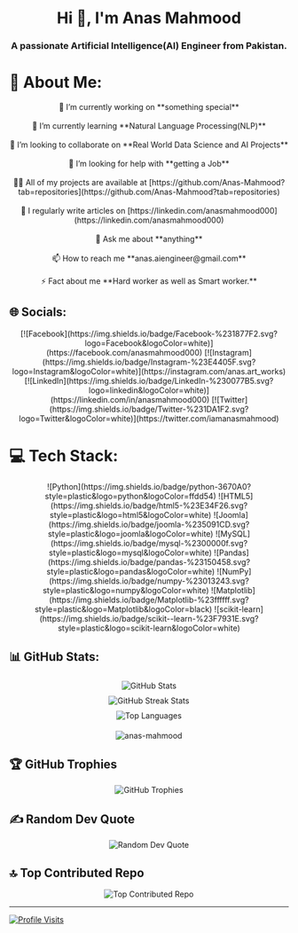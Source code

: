 <h1 align="center">Hi 👋, I'm Anas Mahmood</h1>
<h3 align="center">A passionate Artificial Intelligence(AI) Engineer from Pakistan.</h3>

# 💫 About Me:
<p align="center">
🔭 I’m currently working on **something special**<br><br>🌱 I’m currently learning **Natural Language Processing(NLP)**<br><br>👯 I’m looking to collaborate on **Real World Data Science and AI Projects**<br><br>🤝 I’m looking for help with **getting a Job**<br><br>👨‍💻 All of my projects are available at [https://github.com/Anas-Mahmood?tab=repositories](https://github.com/Anas-Mahmood?tab=repositories)<br><br>📝 I regularly write articles on [https://linkedin.com/anasmahmood000](https://linkedin.com/anasmahmood000)<br><br>💬 Ask me about **anything**<br><br>📫 How to reach me **anas.aiengineer@gmail.com**<br><br>⚡ Fact about me **Hard worker as well as Smart worker.**
</p>

## 🌐 Socials:
<p align="center">
[![Facebook](https://img.shields.io/badge/Facebook-%231877F2.svg?logo=Facebook&logoColor=white)](https://facebook.com/anasmahmood000) [![Instagram](https://img.shields.io/badge/Instagram-%23E4405F.svg?logo=Instagram&logoColor=white)](https://instagram.com/anas.art_works) [![LinkedIn](https://img.shields.io/badge/LinkedIn-%230077B5.svg?logo=linkedin&logoColor=white)](https://linkedin.com/in/anasmahmood000) [![Twitter](https://img.shields.io/badge/Twitter-%231DA1F2.svg?logo=Twitter&logoColor=white)](https://twitter.com/iamanasmahmood) 
</p>

# 💻 Tech Stack:
<p align="center">
![Python](https://img.shields.io/badge/python-3670A0?style=plastic&logo=python&logoColor=ffdd54) ![HTML5](https://img.shields.io/badge/html5-%23E34F26.svg?style=plastic&logo=html5&logoColor=white) ![Joomla](https://img.shields.io/badge/joomla-%235091CD.svg?style=plastic&logo=joomla&logoColor=white) ![MySQL](https://img.shields.io/badge/mysql-%2300000f.svg?style=plastic&logo=mysql&logoColor=white) ![Pandas](https://img.shields.io/badge/pandas-%23150458.svg?style=plastic&logo=pandas&logoColor=white) ![NumPy](https://img.shields.io/badge/numpy-%23013243.svg?style=plastic&logo=numpy&logoColor=white) ![Matplotlib](https://img.shields.io/badge/Matplotlib-%23ffffff.svg?style=plastic&logo=Matplotlib&logoColor=black) ![scikit-learn](https://img.shields.io/badge/scikit--learn-%23F7931E.svg?style=plastic&logo=scikit-learn&logoColor=white)
</p>

## 📊 GitHub Stats:
<p align="center">
  <img src="https://github-readme-stats.vercel.app/api?username=anas-mahmood&theme=radical&hide_border=false&include_all_commits=true&count_private=false" alt="GitHub Stats" style="margin: 5px;" /><br/>
  <img src="https://github-readme-streak-stats.herokuapp.com/?user=anas-mahmood&theme=radical&hide_border=false" alt="GitHub Streak Stats" style="margin: 5px;" /><br/>
  <img src="https://github-readme-stats.vercel.app/api/top-langs/?username=anas-mahmood&theme=radical&hide_border=false&include_all_commits=true&count_private=false&layout=compact" alt="Top Languages" style="margin: 5px;" />
</p>

<p align="center"> <img src="https://komarev.com/ghpvc/?username=anas-mahmood&label=Profile%20views&color=0e75b6&style=flat" alt="anas-mahmood" /> </p>

## 🏆 GitHub Trophies
<p align="center">
  <img src="https://github-profile-trophy.vercel.app/?username=anas-mahmood&theme=radical&no-frame=false&no-bg=false&margin-w=4&row=1&column=4&no-confetti=true" alt="GitHub Trophies" />
</p>

## ✍️ Random Dev Quote
<p align="center">
  <img src="https://quotes-github-readme.vercel.app/api?type=vertical&theme=radical" alt="Random Dev Quote" />
</p>

## 🔝 Top Contributed Repo
<p align="center">
  <img src="https://github-contributor-stats.vercel.app/api?username=anas-mahmood&limit=5&theme=radical&combine_all_yearly_contributions=true" alt="Top Contributed Repo" />
</p>

---
[![Profile Visits](https://visitcount.itsvg.in/api?id=anas-mahmood&icon=0&color=2)](https://visitcount.itsvg.in)
